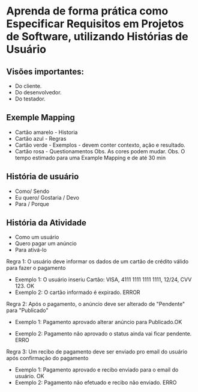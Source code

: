 # Aprenda de forma prática como Especificar Requisitos em Projetos de Software​, utilizando Histórias de Usuário
## Visões importantes:
- Do cliente.
- Do desenvolvedor.
- Do testador.

## Exemple Mapping
- Cartão amarelo - Historia
- Cartão azul - Regras
- Cartão verde - Exemplos - devem conter contexto, ação e resultado.
- Cartão rosa - Questionamentos
Obs. As cores podem mudar.
Obs. O tempo estimado para uma Example Mapping e de até 30 min

## História de usuário
- Como/ Sendo
- Eu quero/ Gostaria / Devo
- Para / Porque

## História da Atividade

- Como um usuário
- Quero pagar um anúncio
- Para ativá-lo


 Regra 1: O usuário deve informar os dados de um cartão de crédito válido para fazer o pagamento

- Exemplo 1: O usuário inseriu Cartão: VISA, 4111 1111 1111 1111, 12/24, CVV 123. OK
- Exemplo 2: O cartão informado é expirado. ERROR

Regra 2: Após o pagamento, o anúncio deve ser alterado de "Pendente" para "Publicado"

- Exemplo 1: Pagamento aprovado alterar anúncio para Publicado.OK

- Exemplo 2: Pagamento não aprovado o status ainda vai ficar pendente. ERRO

Regra 3: Um recibo de pagamento deve ser enviado pro email do usuário após confirmação do pagamento

- Exemplo 1: Pagamento aprovado e recibo enviado para o email do usuário. OK
- Exemplo 2: Pagamento não efetuado e recibo não enviado. ERRO